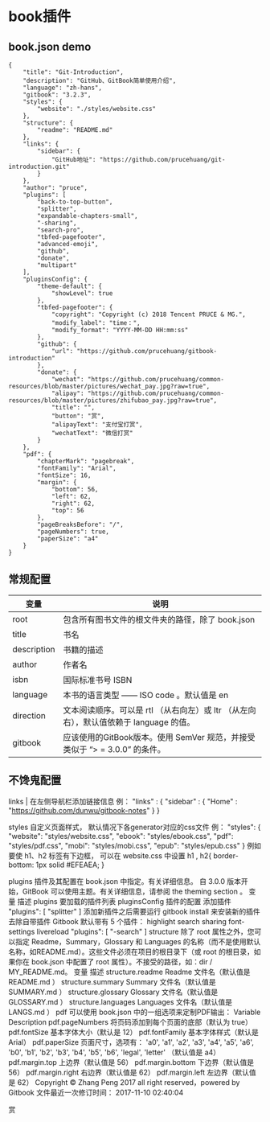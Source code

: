 # book插件

## book.json demo
```
{
    "title": "Git-Introduction",
    "description": "GitHub、GitBook简单使用介绍",
    "language": "zh-hans",
    "gitbook": "3.2.3",
    "styles": {
        "website": "./styles/website.css"
    },
    "structure": {
        "readme": "README.md"
    },
    "links": {
        "sidebar": {
            "GitHub地址": "https://github.com/prucehuang/git-introduction.git" 
        }
    },
    "author": "pruce",
    "plugins": [
        "back-to-top-button",
        "splitter",
        "expandable-chapters-small",
        "-sharing",
        "search-pro",
        "tbfed-pagefooter",
        "advanced-emoji",
        "github",
        "donate",
        "multipart"
    ],
    "pluginsConfig": {
        "theme-default": {
            "showLevel": true
        },
        "tbfed-pagefooter": {
            "copyright": "Copyright (c) 2018 Tencent PRUCE & MG.",
            "modify_label": "time：",
            "modify_format": "YYYY-MM-DD HH:mm:ss"
        },
        "github": {
            "url": "https://github.com/prucehuang/gitbook-introduction"
        },
        "donate": {
            "wechat": "https://github.com/prucehuang/common-resources/blob/master/pictures/wechat_pay.jpg?raw=true",
            "alipay": "https://github.com/prucehuang/common-resources/blob/master/pictures/zhifubao_pay.jpg?raw=true",
            "title": "",
            "button": "赏",
            "alipayText": "支付宝打赏",
            "wechatText": "微信打赏"
        }
    },
    "pdf": {
        "chapterMark": "pagebreak",
        "fontFamily": "Arial",
        "fontSize": 16,
        "margin": {
            "bottom": 56,
            "left": 62,
            "right": 62,
            "top": 56
        },
        "pageBreaksBefore": "/",
        "pageNumbers": true,
        "paperSize": "a4"
    }
}
```
## 常规配置

变量 | 说明
---|---
root | 包含所有图书文件的根文件夹的路径，除了 book.json
title | 书名
description | 书籍的描述
author | 作者名
isbn | 国际标准书号 ISBN
language | 本书的语言类型 —— ISO code 。默认值是 en
direction | 文本阅读顺序。可以是 rtl （从右向左）或 ltr （从左向右），默认值依赖于 language 的值。
gitbook | 应该使用的GitBook版本。使用 SemVer 规范，并接受类似于 “> = 3.0.0” 的条件。

## 不馋鬼配置
links | 在左侧导航栏添加链接信息
例：
"links" : {
    "sidebar" : {
        "Home" : "https://github.com/dunwu/gitbook-notes"
    }
}

styles
自定义页面样式， 默认情况下各generator对应的css文件
例：
"styles": {
    "website": "styles/website.css",
    "ebook": "styles/ebook.css",
    "pdf": "styles/pdf.css",
    "mobi": "styles/mobi.css",
    "epub": "styles/epub.css"
}
例如要使 h1、h2 标签有下边框， 可以在 website.css 中设置
h1 , h2{
    border-bottom: 1px solid #EFEAEA;
}

plugins
插件及其配置在 book.json 中指定。有关详细信息。
自 3.0.0 版本开始，GitBook 可以使用主题。有关详细信息，请参阅 the theming section 。
变量
描述
plugins
要加载的插件列表
pluginsConfig
插件的配置
添加插件
"plugins": [
    "splitter"
]
添加新插件之后需要运行 gitbook install 来安装新的插件
去除自带插件
Gitbook 默认带有 5 个插件：
highlight
search
sharing
font-settings
livereload
"plugins": [
    "-search"
]
structure
除了 root 属性之外，您可以指定 Readme，Summary，Glossary 和 Languages 的名称（而不是使用默认名称，如README.md）。这些文件必须在项目的根目录下（或 root 的根目录，如果你在 book.json 中配置了 root 属性）。不接受的路径，如：dir / MY_README.md。
变量
描述
structure.readme
Readme 文件名（默认值是 README.md ）
structure.summary
Summary 文件名（默认值是 SUMMARY.md ）
structure.glossary
Glossary 文件名（默认值是 GLOSSARY.md ）
structure.languages
Languages 文件名（默认值是 LANGS.md ）
pdf
可以使用 book.json 中的一组选项来定制PDF输出：
Variable
Description
pdf.pageNumbers
将页码添加到每个页面的底部（默认为 true）
pdf.fontSize
基本字体大小（默认是 12）
pdf.fontFamily
基本字体样式（默认是 Arial）
pdf.paperSize
页面尺寸，选项有： 'a0', 'a1', 'a2', 'a3', 'a4', 'a5', 'a6', 'b0', 'b1', 'b2', 'b3', 'b4', 'b5', 'b6', 'legal', 'letter' （默认值是 a4）
pdf.margin.top
上边界（默认值是 56）
pdf.margin.bottom
下边界（默认值是 56）
pdf.margin.right
右边界（默认值是 62）
pdf.margin.left
左边界（默认值是 62）
Copyright © Zhang Peng 2017 all right reserved，powered by Gitbook
文件最近一次修订时间： 2017-11-10 02:40:04 

赏



